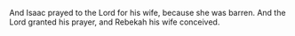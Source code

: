 And Isaac prayed to the Lord for his wife, because she was barren. And the Lord granted his prayer, and Rebekah his wife conceived.
